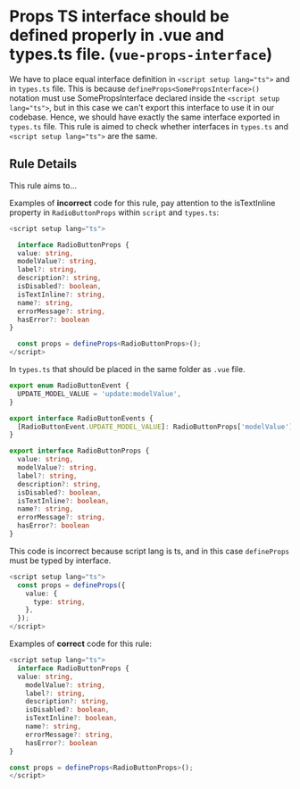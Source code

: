 # Props TS interface should be defined properly in .vue and types.ts file. (`vue-props-interface`)

We have to place equal interface definition in `<script setup lang="ts">` and in `types.ts` file.
This is because `defineProps<SomePropsInterface>()` notation must use SomePropsInterface declared inside
the `<script setup lang="ts">`, but in this case we can't export this interface to use it
in our codebase. Hence, we should have exactly the same interface exported in `types.ts` file. 
This rule is aimed to check whether interfaces in `types.ts` and `<script setup lang="ts">` are the same.

## Rule Details

This rule aims to...

Examples of **incorrect** code for this rule, 
pay attention to the isTextInline property in `RadioButtonProps` within `script` and `types.ts`:

```typescript
<script setup lang="ts">

  interface RadioButtonProps {
  value: string,
  modelValue?: string,
  label?: string,
  description?: string,
  isDisabled?: boolean,
  isTextInline?: string,
  name?: string,
  errorMessage?: string,
  hasError?: boolean
}

  const props = defineProps<RadioButtonProps>();
</script>
```
In `types.ts` that should be placed in the same folder as `.vue` file.
```typescript
export enum RadioButtonEvent {
  UPDATE_MODEL_VALUE = 'update:modelValue',
}

export interface RadioButtonEvents {
  [RadioButtonEvent.UPDATE_MODEL_VALUE]: RadioButtonProps['modelValue']
}

export interface RadioButtonProps {
  value: string,
  modelValue?: string,
  label?: string,
  description?: string,
  isDisabled?: boolean,
  isTextInline?: boolean,
  name?: string,
  errorMessage?: string,
  hasError?: boolean
}
```
This code is incorrect because script lang is ts, and in this case `defineProps` must be typed by interface.
```typescript
<script setup lang="ts">
  const props = defineProps({
    value: {
      type: string,
    },
  });
</script>
```

Examples of **correct** code for this rule:

```typescript
<script setup lang="ts">
  interface RadioButtonProps {
  value: string,
    modelValue?: string,
    label?: string,
    description?: string,
    isDisabled?: boolean,
    isTextInline?: boolean,
    name?: string,
    errorMessage?: string,
    hasError?: boolean
}

const props = defineProps<RadioButtonProps>();
</script>
```
